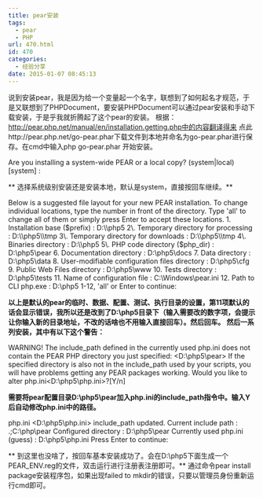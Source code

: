 ```yaml
---
title: pear安装
tags:
  - pear
  - PHP
url: 470.html
id: 470
categories:
  - 经验分享
date: 2015-01-07 08:45:13
---
```


说到安装pear，我是因为给一个变量起一个名字，联想到了如何起名才规范，于是又联想到了PHPDocument，要安装PHPDocument可以通过pear安装和手动下载安装，于是乎我就折腾起了这个pear的安装。 根据：http://pear.php.net/manual/en/installation.getting.php中的内容翻译得来 点此http://pear.php.net/go-pear.phar下载文件到本地并命名为go-pear.phar进行保存。在cmd中输入php go-pear.phar 开始安装。

Are you installing a system-wide PEAR or a local copy?
(system|local) \[system\] :

** 选择系统级别安装还是安装本地，默认是system，直接按回车继续。**

Below is a suggested file layout for your new PEAR installation.  To
change individual locations, type the number in front of the
directory.  Type 'all' to change all of them or simply press Enter to
accept these locations.
 1\. Installation base ($prefix)                   : D:\\php5
 2\. Temporary directory for processing            : D:\\php5\\tmp
 3\. Temporary directory for downloads             : D:\\php5\\tmp
 4\. Binaries directory                            : D:\\php5
 5\. PHP code directory ($php_dir)                 : D:\\php5\\pear
 6\. Documentation directory                       : D:\\php5\\docs
 7\. Data directory                                : D:\\php5\\data
 8\. User-modifiable configuration files directory : D:\\php5\\cfg
 9\. Public Web Files directory                    : D:\\php5\\www
10\. Tests directory                               : D:\\php5\\tests
11\. Name of configuration file                    : C:\\Windows\\pear.ini
12\. Path to CLI php.exe                           : D:\\php5
1-12, 'all' or Enter to continue:

**以上是默认的pear的临时、数据、配置、测试、执行目录的设置，第11项默认的话会显示错误，我所以还是改到了D:\\php5目录下（输入需要改的数字项，会提示让你输入新的目录地址，不改的话啥也不用输入直接回车）。然后回车。** **然后一系列安装，其中有以下这个警告：**

WARNING!  The include_path defined in the currently used php.ini does not
contain the PEAR PHP directory you just specified:
<D:\\php5\\pear>
If the specified directory is also not in the include_path used by
your scripts, you will have problems getting any PEAR packages working.
Would you like to alter php.ini<D:\\php5\\php.ini>?\[Y/n\]

**需要将pear配置目录D:\\php5\\pear加入php.ini的include_path指令中。输入Y后自动修改php.ini中的路径。**

php.ini <D:\\php5\\php.ini> include_path updated.
Current include path           : .;C:\\php\\pear
Configured directory           : D:\\php5\\pear
Currently used php.ini (guess) : D:\\php5\\php.ini
Press Enter to continue:

** 到这里也没啥了，按回车基本安装成功了。会在D:\\php5下面生成一个PEAR_ENV.reg的文件，双击运行进行注册表注册即可。** 通过命令pear install package安装程序包，如果出现failed to mkdir的错误，只要以管理员身份重新运行cmd即可。